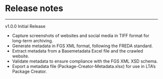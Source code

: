 
# Release notes

---

v1.0.0 Initial Release

* Capture screenshots of websites and social media in TIFF format for long-term archiving.
* Generate metadata in FGS XML format, following the FREDA standard.
* Extract metadata from a Basemetadata Excel file and the crawled website.
* Validate metadata to ensure compliance with the FGS XML XSD schema.
* Export a metadata file (Package-Creator-Metadata.xlsx) for use in LTA’s Package Creator.

